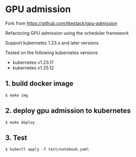 # GPU admission

Fork from https://github.com/tkestack/gpu-admission

Refactoring GPU admission using the scheduler framework

Support kubernetes 1.23.x and later versions

Tested on the following kubernetes versions

* kubernetes v1.23.17
* kubernetes v1.25.12


## 1. build docker image

```
$ make img
```

## 2. deploy gpu admission to kubernetes

```
$ make deploy
```
## 3. Test 
```
$ kubectl apply -f test/notebook.yaml
```